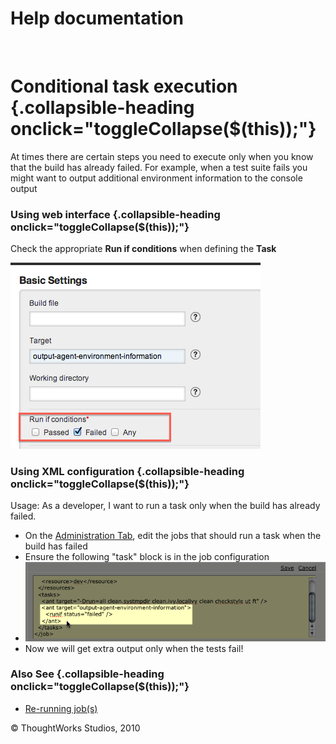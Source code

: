 Help documentation
==================

 

Conditional task execution {.collapsible-heading onclick="toggleCollapse($(this));"}
==========================

At times there are certain steps you need to execute only when you know
that the build has already failed. For example, when a test suite fails
you might want to output additional environment information to the
console output

### Using web interface {.collapsible-heading onclick="toggleCollapse($(this));"}

Check the appropriate **Run if conditions** when defining the **Task**

![](../resources/images/cruise/admin/conditional_task_execution.png)

### Using XML configuration {.collapsible-heading onclick="toggleCollapse($(this));"}

Usage: As a developer, I want to run a task only when the build has
already failed.

-   On the [Administration Tab](../navigations/administration_page.html), edit the jobs
    that should run a task when the build has failed
-   Ensure the following "task" block is in the job configuration
-   ![](../resources/images/cruise/dev/conditional_task/2_conditional_task_config.png)
-   Now we will get extra output only when the tests fail!

### Also See {.collapsible-heading onclick="toggleCollapse($(this));"}

-   [Re-running job(s)](job_rerun.html)





© ThoughtWorks Studios, 2010

